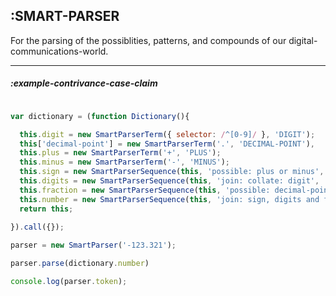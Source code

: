 ## :SMART-PARSER

For the parsing of the possiblities, patterns, and compounds of our digital-communications-world.
***

##### :example-contrivance-case-claim

```javascript

var dictionary = (function Dictionary(){

  this.digit = new SmartParserTerm({ selector: /^[0-9]/ }, 'DIGIT');
  this['decimal-point'] = new SmartParserTerm('.', 'DECIMAL-POINT'),
  this.plus = new SmartParserTerm('+', 'PLUS');
  this.minus = new SmartParserTerm('-', 'MINUS');
  this.sign = new SmartParserSequence(this, 'possible: plus or minus', 'SIGN');
  this.digits = new SmartParserSequence(this, 'join: collate: digit', 'DIGITS');
  this.fraction = new SmartParserSequence(this, 'possible: decimal-point and digits', 'FRACTION');
  this.number = new SmartParserSequence(this, 'join: sign, digits and fraction', 'NUMBER');
  return this;
  
}).call({});

parser = new SmartParser('-123.321');

parser.parse(dictionary.number)

console.log(parser.token);

```

